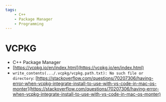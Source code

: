 ```yaml
---
tags:
    - C++
    - Package Manager
    - Programming
---
```


# VCPKG

- C++ Package Manager
- [https://vcpkg.io/en/index.html](https://vcpkg.io/en/index.html)
- `write_contents(.../.vcpkg/vcpkg.path.txt): No such file or directory`: [https://stackoverflow.com/questions/70207306/having-error-when-vcpkg-integrate-install-to-use-with-vs-code-in-mac-os-monter](https://stackoverflow.com/questions/70207306/having-error-when-vcpkg-integrate-install-to-use-with-vs-code-in-mac-os-monter)